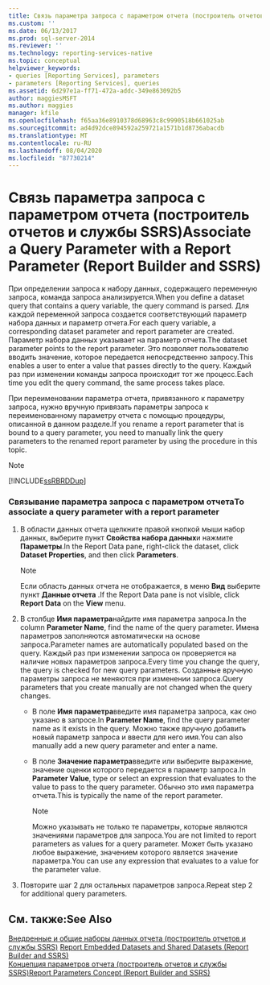 ```yaml
---
title: Связь параметра запроса с параметром отчета (построитель отчетов и службы SSRS) | Документы Майкрософт
ms.custom: ''
ms.date: 06/13/2017
ms.prod: sql-server-2014
ms.reviewer: ''
ms.technology: reporting-services-native
ms.topic: conceptual
helpviewer_keywords:
- queries [Reporting Services], parameters
- parameters [Reporting Services], queries
ms.assetid: 6d297e1a-ff71-472a-addc-349e863092b5
author: maggiesMSFT
ms.author: maggies
manager: kfile
ms.openlocfilehash: f65aa36e8910378d68963c8c9990518b661025ab
ms.sourcegitcommit: ad4d92dce894592a259721a1571b1d8736abacdb
ms.translationtype: MT
ms.contentlocale: ru-RU
ms.lasthandoff: 08/04/2020
ms.locfileid: "87730214"
---
```

# <a name="associate-a-query-parameter-with-a-report-parameter-report-builder-and-ssrs"></a><span data-ttu-id="6f6aa-102">Связь параметра запроса с параметром отчета (построитель отчетов и службы SSRS)</span><span class="sxs-lookup"><span data-stu-id="6f6aa-102">Associate a Query Parameter with a Report Parameter (Report Builder and SSRS)</span></span>
  <span data-ttu-id="6f6aa-103">При определении запроса к набору данных, содержащего переменную запроса, команда запроса анализируется.</span><span class="sxs-lookup"><span data-stu-id="6f6aa-103">When you define a dataset query that contains a query variable, the query command is parsed.</span></span> <span data-ttu-id="6f6aa-104">Для каждой переменной запроса создается соответствующий параметр набора данных и параметр отчета.</span><span class="sxs-lookup"><span data-stu-id="6f6aa-104">For each query variable, a corresponding dataset parameter and report parameter are created.</span></span> <span data-ttu-id="6f6aa-105">Параметр набора данных указывает на параметр отчета.</span><span class="sxs-lookup"><span data-stu-id="6f6aa-105">The dataset parameter points to the report parameter.</span></span> <span data-ttu-id="6f6aa-106">Это позволяет пользователю вводить значение, которое передается непосредственно запросу.</span><span class="sxs-lookup"><span data-stu-id="6f6aa-106">This enables a user to enter a value that passes directly to the query.</span></span> <span data-ttu-id="6f6aa-107">Каждый раз при изменении команды запроса происходит тот же процесс.</span><span class="sxs-lookup"><span data-stu-id="6f6aa-107">Each time you edit the query command, the same process takes place.</span></span>  
  
 <span data-ttu-id="6f6aa-108">При переименовании параметра отчета, привязанного к параметру запроса, нужно вручную привязать параметры запроса к переименованному параметру отчета с помощью процедуры, описанной в данном разделе.</span><span class="sxs-lookup"><span data-stu-id="6f6aa-108">If you rename a report parameter that is bound to a query parameter, you need to manually link the query parameters to the renamed report parameter by using the procedure in this topic.</span></span>  
  
> [!NOTE]  
>  [!INCLUDE[ssRBRDDup](../../includes/ssrbrddup-md.md)]  
  
### <a name="to-associate-a-query-parameter-with-a-report-parameter"></a><span data-ttu-id="6f6aa-109">Связывание параметра запроса с параметром отчета</span><span class="sxs-lookup"><span data-stu-id="6f6aa-109">To associate a query parameter with a report parameter</span></span>  
  
1.  <span data-ttu-id="6f6aa-110">В области данных отчета щелкните правой кнопкой мыши набор данных, выберите пункт **Свойства набора данных**и нажмите **Параметры**.</span><span class="sxs-lookup"><span data-stu-id="6f6aa-110">In the Report Data pane, right-click the dataset, click **Dataset Properties**, and then click **Parameters**.</span></span>  
  
    > [!NOTE]  
    >  <span data-ttu-id="6f6aa-111"> Если область данных отчета не отображается, в меню **Вид** выберите пункт **Данные отчета** .</span><span class="sxs-lookup"><span data-stu-id="6f6aa-111">If the Report Data pane is not visible, click **Report Data** on the **View** menu.</span></span>  
  
2.  <span data-ttu-id="6f6aa-112">В столбце **Имя параметра**найдите имя параметра запроса.</span><span class="sxs-lookup"><span data-stu-id="6f6aa-112">In the column **Parameter Name**, find the name of the query parameter.</span></span> <span data-ttu-id="6f6aa-113">Имена параметров заполняются автоматически на основе запроса.</span><span class="sxs-lookup"><span data-stu-id="6f6aa-113">Parameter names are automatically populated based on the query.</span></span> <span data-ttu-id="6f6aa-114">Каждый раз при изменении запроса он проверяется на наличие новых параметров запроса.</span><span class="sxs-lookup"><span data-stu-id="6f6aa-114">Every time you change the query, the query is checked for new query parameters.</span></span> <span data-ttu-id="6f6aa-115">Созданные вручную параметры запроса не меняются при изменении запроса.</span><span class="sxs-lookup"><span data-stu-id="6f6aa-115">Query parameters that you create manually are not changed when the query changes.</span></span>  
  
    -   <span data-ttu-id="6f6aa-116">В поле **Имя параметра**введите имя параметра запроса, как оно указано в запросе.</span><span class="sxs-lookup"><span data-stu-id="6f6aa-116">In **Parameter Name**, find the query parameter name as it exists in the query.</span></span> <span data-ttu-id="6f6aa-117">Можно также вручную добавить новый параметр запроса и ввести для него имя.</span><span class="sxs-lookup"><span data-stu-id="6f6aa-117">You can also manually add a new query parameter and enter a name.</span></span>  
  
    -   <span data-ttu-id="6f6aa-118">В поле **Значение параметра**введите или выберите выражение, значение оценки которого передается в параметр запроса.</span><span class="sxs-lookup"><span data-stu-id="6f6aa-118">In **Parameter Value**, type or select an expression that evaluates to the value to pass to the query parameter.</span></span> <span data-ttu-id="6f6aa-119">Обычно это имя параметра отчета.</span><span class="sxs-lookup"><span data-stu-id="6f6aa-119">This is typically the name of the report parameter.</span></span>  
  
        > [!NOTE]  
        >  <span data-ttu-id="6f6aa-120">Можно указывать не только те параметры, которые являются значениями параметров для запроса.</span><span class="sxs-lookup"><span data-stu-id="6f6aa-120">You are not limited to report parameters as values for a query parameter.</span></span> <span data-ttu-id="6f6aa-121">Может быть указано любое выражение, значением которого является значение параметра.</span><span class="sxs-lookup"><span data-stu-id="6f6aa-121">You can use any expression that evaluates to a value for the parameter value.</span></span>  
  
3.  <span data-ttu-id="6f6aa-122">Повторите шаг 2 для остальных параметров запроса.</span><span class="sxs-lookup"><span data-stu-id="6f6aa-122">Repeat step 2 for additional query parameters.</span></span>  
  
## <a name="see-also"></a><span data-ttu-id="6f6aa-123">См. также:</span><span class="sxs-lookup"><span data-stu-id="6f6aa-123">See Also</span></span>  
 <span data-ttu-id="6f6aa-124">[Внедренные и общие наборы данных отчета &#40;построитель отчетов и службы SSRS&#41;](report-embedded-datasets-and-shared-datasets-report-builder-and-ssrs.md) </span><span class="sxs-lookup"><span data-stu-id="6f6aa-124">[Report Embedded Datasets and Shared Datasets &#40;Report Builder and SSRS&#41;](report-embedded-datasets-and-shared-datasets-report-builder-and-ssrs.md) </span></span>  
 [<span data-ttu-id="6f6aa-125">Концепция параметров отчета &#40;построитель отчетов и службы SSRS&#41;</span><span class="sxs-lookup"><span data-stu-id="6f6aa-125">Report Parameters Concept &#40;Report Builder and SSRS&#41;</span></span>](../report-design/report-parameters-concepts-report-builder-and-ssrs.md)  
  
  
